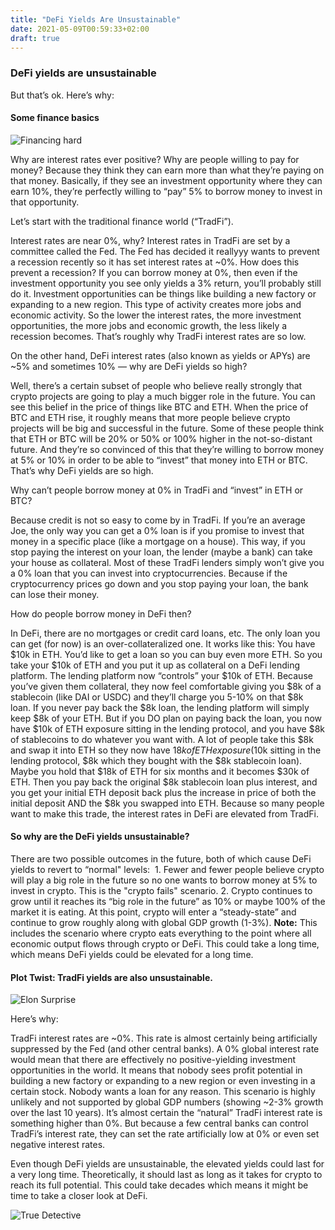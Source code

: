 ```yaml
---
title: "DeFi Yields Are Unsustainable"
date: 2021-05-09T00:59:33+02:00
draft: true
---
```


### DeFi yields are unsustainable

But that’s ok. Here’s why:

#### Some finance basics

![Financing hard](https://media.giphy.com/media/3owzW5c1tPq63MPmWk/giphy.gif)

Why are interest rates ever positive? Why are people willing to pay for money? Because they think they can earn more than what they’re paying on that money. Basically, if they see an investment opportunity where they can earn 10%, they’re perfectly willing to “pay” 5% to borrow money to invest in that opportunity.

Let’s start with the traditional finance world (“TradFi”).

Interest rates are near 0%, why? Interest rates in TradFi are set by a committee called the Fed. The Fed has decided it reallyyy wants to prevent a recession recently so it has set interest rates at ~0%. How does this prevent a recession? If you can borrow money at 0%, then even if the investment opportunity you see only yields a 3% return, you’ll probably still do it. Investment opportunities can be things like building a new factory or expanding to a new region. This type of activity creates more jobs and economic activity. So the lower the interest rates, the more investment opportunities, the more jobs and economic growth, the less likely a recession becomes. That’s roughly why TradFi interest rates are so low.

On the other hand, DeFi interest rates (also known as yields or APYs) are ~5% and sometimes 10% — why are DeFi yields so high?

Well, there’s a certain subset of people who believe really strongly that crypto projects are going to play a much bigger role in the future. You can see this belief in the price of things like BTC and ETH. When the price of BTC and ETH rise, it roughly means that more people believe crypto projects will be big and successful in the future. Some of these people think that ETH or BTC will be 20% or 50% or 100% higher in the not-so-distant future. And they’re so convinced of this that they’re willing to borrow money at 5% or 10% in order to be able to “invest” that money into ETH or BTC. That’s why DeFi yields are so high.

Why can’t people borrow money at 0% in TradFi and “invest” in ETH or BTC?

Because credit is not so easy to come by in TradFi. If you’re an average Joe, the only way you can get a 0% loan is if you promise to invest that money in a specific place (like a mortgage on a house). This way, if you stop paying the interest on your loan, the lender (maybe a bank) can take your house as collateral. Most of these TradFi lenders simply won’t give you a 0% loan that you can invest into cryptocurrencies. Because if the cryptocurrency prices go down and you stop paying your loan, the bank can lose their money.

How do people borrow money in DeFi then?

In DeFi, there are no mortgages or credit card loans, etc. The only loan you can get (for now) is an over-collateralized one. It works like this: You have $10k in ETH. You’d like to get a loan so you can buy even more ETH. So you take your $10k of ETH and you put it up as collateral on a DeFi lending platform. The lending platform now “controls” your $10k of ETH. Because you’ve given them collateral, they now feel comfortable giving you $8k of a stablecoin (like DAI or USDC) and they’ll charge you 5-10% on that $8k loan. If you never pay back the $8k loan, the lending platform will simply keep $8k of your ETH. But if you DO plan on paying back the loan, you now have $10k of ETH exposure sitting in the lending protocol, and you have $8k of stablecoins to do whatever you want with. A lot of people take this $8k and swap it into ETH so they now have $18k of ETH exposure ($10k sitting in the lending protocol, $8k which they bought with the $8k stablecoin loan). Maybe you hold that $18k of ETH for six months and it becomes $30k of ETH. Then you pay back the original $8k stablecoin loan plus interest, and you get your initial ETH deposit back plus the increase in price of both the initial deposit AND the $8k you swapped into ETH. Because so many people want to make this trade, the interest rates in DeFi are elevated from TradFi.

#### So why are the DeFi yields unsustainable?

There are two possible outcomes in the future, both of which cause DeFi yields to revert to “normal" levels:
 1. Fewer and fewer people believe crypto will play a big role in the future so no one wants to borrow money at 5% to invest in crypto. This is the "crypto fails" scenario.
2. Crypto continues to grow until it reaches its “big role in the future” as 10% or maybe 100% of the market it is eating. At this point, crypto will enter a “steady-state” and continue to grow roughly along with global GDP growth (1-3%). **Note:** This includes the scenario where crypto eats everything to the point where all economic output flows through crypto or DeFi. This could take a long time, which means DeFi yields could be elevated for a long time.

#### Plot Twist: TradFi yields are also unsustainable.

![Elon Surprise](https://tenor.com/view/laughing-spacex-elon-musk-elon-musk-gif-13597458)

Here’s why:

TradFi interest rates are ~0%. This rate is almost certainly being artificially suppressed by the Fed (and other central banks). A 0% global interest rate would mean that there are effectively no positive-yielding investment opportunities in the world. It means that nobody sees profit potential in building a new factory or expanding to a new region or even investing in a certain stock. Nobody wants a loan for any reason. This scenario is highly unlikely and not supported by global GDP numbers (showing ~2-3% growth over the last 10 years). It’s almost certain the “natural” TradFi interest rate is something higher than 0%. But because a few central banks can control TradFi’s interest rate, they can set the rate artificially low at 0% or even set negative interest rates.

Even though DeFi yields are unsustainable, the elevated yields could last for a very long time. Theoretically, it should last as long as it takes for crypto to reach its full potential. This could take decades which means it might be time to take a closer look at DeFi.

![True Detective](https://tenor.com/view/mc-conaughey-true-detective-inspecting-gif-5485634)
